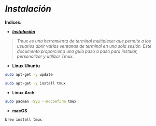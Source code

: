 <!-- Autor: Daniel Benjamin Perez Morales -->
<!-- GitHub: https://github.com/D4nitrix13 -->
<!-- GitLab: https://gitlab.com/D4nitrix13 -->
<!-- Correo electrónico: danielperezdev@proton.me -->

# **_Instalación_**

**Indices:**

- [**_Instalación_**](#instalación)

> _Tmux es una herramienta de terminal multiplexor que permite a los usuarios abrir varias ventanas de terminal en una sola sesión. Este documento proporciona una guía paso a paso para instalar, personalizar y utilizar Tmux._
>
- **Linux Ubuntu**

```bash
sudo apt-get -y update
```

```bash
sudo apt-get -y install tmux
```

- **Linux Arch**

```bash
sudo pacman -Syu --noconfirm tmux
```

- **macOS**

```bash
brew install tmux
```
